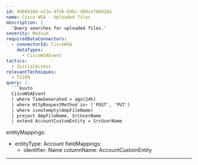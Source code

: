 ```yaml
---
id: 9d08418d-e21e-4fd6-b9bc-d80ce786d2da
name: Cisco WSA - Uploaded files
description: |
  'Query searches for uploaded files.'
severity: Medium
requiredDataConnectors:
  - connectorId: CiscoWSA
    dataTypes:
      - CiscoWSAEvent
tactics:
  - InitialAccess
relevantTechniques:
  - T1189
query: |-
  ```kusto
  CiscoWSAEvent
  | where TimeGenerated > ago(24h)
  | where HttpRequestMethod in~ ('POST', 'PUT')
  | where isnotempty(AmpFileName)
  | project AmpFileName, SrcUserName
  | extend AccountCustomEntity = SrcUserName
  ```
entityMappings:
  - entityType: Account
    fieldMappings:
      - identifier: Name
        columnName: AccountCustomEntity
---
```


